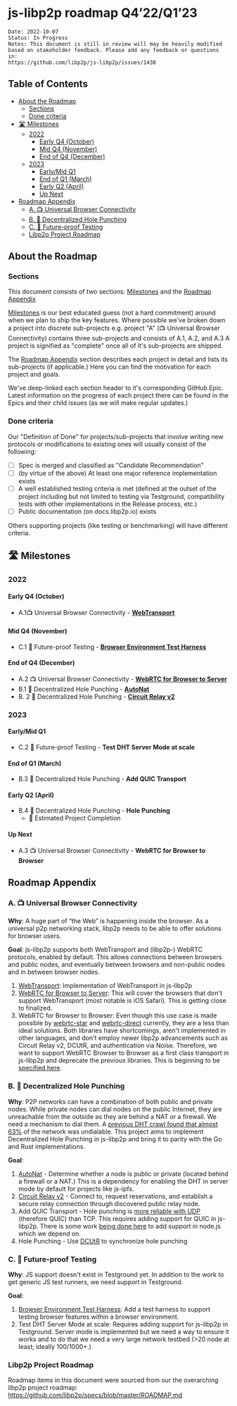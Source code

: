 
# js-libp2p roadmap Q4’22/Q1’23  <!-- omit in toc -->

```
Date: 2022-10-07
Status: In Progress
Notes: This document is still in review will may be heavily modified based on stakeholder feedback. Please add any feedback or questions in:
https://github.com/libp2p/js-libp2p/issues/1438
```

## Table of Contents <!-- omit in toc -->

- [About the Roadmap](#about-the-roadmap)
	- [Sections](#sections)
	- [Done criteria](#done-criteria)
- [🛣️ Milestones](#️-milestones)
	- [2022](#2022)
		- [Early Q4 (October)](#early-q4-october)
		- [Mid Q4 (November)](#mid-q4-november)
		- [End of Q4 (December)](#end-of-q4-december)
	- [2023](#2023)
		- [Early/Mid Q1](#earlymid-q1)
		- [End of Q1 (March)](#end-of-q1-march)
		- [Early Q2 (April)](#early-q2-april)
		- [Up Next](#up-next)
- [Roadmap Appendix](#roadmap-appendix)
	- [A. 📺 Universal Browser Connectivity](#a--universal-browser-connectivity)
	- [B. 🥊 Decentralized Hole Punching](#b--decentralized-hole-punching)
	- [C. 🧪 Future-proof Testing](#c--future-proof-testing)
	- [Libp2p Project Roadmap](#libp2p-project-roadmap)

## About the Roadmap

### Sections
This document consists of two sections: [Milestones](#Milestones) and the [Roadmap Appendix](#Roadmap-Appendix)

[Milestones](#Milestones) is our best educated guess (not a hard commitment) around when we plan to ship the key features.
Where possible we've broken down a project into discrete sub-projects e.g. project "A" (📺 Universal Browser Connectivity) contains three sub-projects and consists of A.1, A.2, and A.3
A project is signified as "complete" once all of it's sub-projects are shipped.

The [Roadmap Appendix](#Roadmap-Appendix) section describes each project in detail and lists its sub-projects (if applicable.) Here you can find the motivation for each project and goals.

We've deep-linked each section header to it's corresponding GitHub Epic. Latest information on the progress of each project there can be found in the Epics and their child issues (as we will make regular updates.)

### Done criteria
Our "Definition of Done" for projects/sub-projects that involve writing new protocols or modifications to existing ones will usually consist of the following:
- [ ] Spec is merged and classified as "Candidate Recommendation"
- [ ] (by virtue of the above) At least one major reference implementation exists
- [ ] A well established testing criteria is met (defined at the outset of the project including but not limited to testing via Testground, compatibility tests with other implementations in the Release process, etc.)
- [ ] Public documentation (on docs.libp2p.io) exists

Others supporting projects (like testing or benchmarking) will have different criteria.

## 🛣️ Milestones
### 2022

#### Early Q4 (October)
- A.1📺 Universal Browser Connectivity - [**WebTransport**](https://github.com/libp2p/js-libp2p-webtransport/issues/1)

#### Mid Q4 (November)
- C.1 🧪 Future-proof Testing - [**Browser Environment Test Harness**](https://github.com/testground/testground/issues/1386)

#### End of Q4 (December)
- A.2 📺 Universal Browser Connectivity - [**WebRTC for Browser to Server**](https://github.com/little-bear-labs/js-libp2p-webrtc/pull/4)
- B.1 🥊 Decentralized Hole Punching - [**AutoNat**](https://github.com/libp2p/js-libp2p/issues/1005)
- B. 2 🥊 Decentralized Hole Punching - [**Circuit Relay v2**](https://github.com/libp2p/js-libp2p/issues/1029)


### 2023

#### Early/Mid Q1
- C.2 🧪 Future-proof Testing - **Test DHT Server Mode at scale**

#### End of Q1 (March)
- B.3 🥊 Decentralized Hole Punching - **Add QUIC Transport**

#### Early Q2 (April)
- B.4 🥊 Decentralized Hole Punching - **Hole Punching**
	- 🎉 Estimated Project Completion

#### Up Next
- A.3 📺 Universal Browser Connectivity - **WebRTC for Browser to Browser**

## Roadmap Appendix
### A. 📺 Universal Browser Connectivity
<!--- TODO: Link to GitHub Epic -->

**Why**: A huge part of “the Web” is happening inside the browser. As a universal p2p networking stack, libp2p needs to be able to offer solutions for browser users.

**Goal**: js-libp2p supports both WebTransport and (libp2p-) WebRTC protocols, enabled by default. This allows connections between browsers and public nodes, and eventually between browsers and non-public nodes and in between browser nodes.

1. [WebTransport](https://github.com/libp2p/js-libp2p-webtransport/issues/1): Implementation of WebTransport in js-libp2p
2. [WebRTC for Browser to Server](https://github.com/little-bear-labs/js-libp2p-webrtc/pull/4): This will cover the browsers that don't support WebTransport (most notable is iOS Safari). This is getting close to finalized.
3. WebRTC for Browser to Browser: Even though this use case is made possible by [webrtc-star](https://github.com/libp2p/js-libp2p-webrtc-star) and [webrtc-direct](https://github.com/libp2p/js-libp2p-webrtc-direct) currently, they are a less than ideal solutions. Both libraries have shortcomings, aren't implemented in other languages, and don't employ newer libp2p advancements such as Circuit Relay v2, DCUtR, and authentication via Noise. Therefore, we want to support WebRTC Browser to Browser as a first class transport in js-libp2p and deprecate the previous libraries. This is beginning to be [specified here](https://github.com/libp2p/specs/pull/412).

### B. 🥊 Decentralized Hole Punching
<!--- TODO: Link to GitHub Epic -->
**Why**:  P2P networks can have a combination of both public and private nodes. While private nodes can dial nodes on the public Internet, they are unreachable from the outside as they are behind a NAT or a firewall. We need a mechanism to dial them. A [previous DHT crawl found that almost 63%](https://github.com/libp2p/specs/blob/master/ROADMAP.md#-hole-punching-on-tcp-and-quic) of the network was undialable.  This project aims to implement Decentralized Hole Punching in js-libp2p and bring it to parity with the Go and Rust implementations.

**Goal**:
1. [AutoNat](https://github.com/libp2p/js-libp2p/issues/1005) - Determine whether a node is public or private (located behind a firewall or a NAT.) This is a dependency for enabling the DHT in server mode by default for projects like js-ipfs.
2. [Circuit Relay v2](https://github.com/libp2p/js-libp2p/issues/1029) - Connect to,  request reservations, and establish a secure relay connection through discovered public relay node.
3. Add QUIC Transport - Hole punching is [more reliable with UDP](https://www.notion.so/pl-strflt/NAT-Hole-punching-Success-Rate-2022-09-29-Data-Analysis-8e72705ca3cc49ab983bc5e8792e3e98#5b76991da8d24736abd486aa93e85a97) (therefore QUIC) than TCP. This requires adding support for QUIC in js-libp2p. There is some work [being done here](https://github.com/nodejs/node/pull/44325) to add support in node.js which we depend on.
4. Hole Punching - Use [DCUtR](https://github.com/libp2p/specs/blob/master/relay/DCUtR.md) to synchronize hole punching


### C. 🧪 Future-proof Testing
<!--- TODO: Link to GitHub Epic -->
**Why**:  JS support doesn't exist in Testground yet. In addition to the work to get generic JS test runners, we need support in Testground.

**Goal**:
1. [Browser Environment Test Harness](https://github.com/testground/testground/issues/1386): Add a test harness to support testing browser features within a browser environment.
2. Test DHT Server Mode at scale: Requires adding support for js-libp2p in Testground. Server mode is implemented but we need a way to ensure it works and to do that we need a very large network testbed (>20 node at least; ideally 100/1000+.)

### Libp2p Project Roadmap
Roadmap items in this document were sourced from our the overarching libp2p project roadmap: https://github.com/libp2p/specs/blob/master/ROADMAP.md
